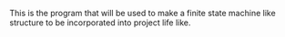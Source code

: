 This is the program that will be used to make a finite state machine like structure to be incorporated into project life like.